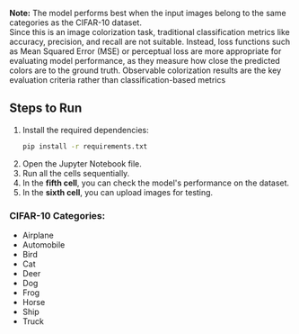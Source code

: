 **Note:** The model performs best when the input images belong to the same categories as the CIFAR-10 dataset.  
Since this is an image colorization task, traditional classification metrics like accuracy, precision, and recall are not suitable. Instead, loss functions such as Mean Squared Error (MSE) or perceptual loss are more appropriate for evaluating model performance, as they measure how close the predicted colors are to the ground truth. Observable colorization results are the key evaluation criteria rather than classification-based metrics

## Steps to Run

1. Install the required dependencies:  
   ```bash
   pip install -r requirements.txt
   ```
2. Open the Jupyter Notebook file.  
3. Run all the cells sequentially.  
4. In the **fifth cell**, you can check the model's performance on the dataset.  
5. In the **sixth cell**, you can upload images for testing.  

### CIFAR-10 Categories:
- Airplane  
- Automobile  
- Bird  
- Cat  
- Deer  
- Dog  
- Frog  
- Horse  
- Ship  
- Truck  
